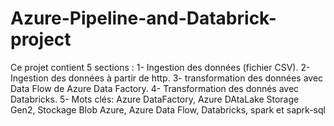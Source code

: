 # Azure-Pipeline-and-Databrick-project
Ce projet contient 5 sections : 1- Ingestion des données (fichier CSV).
2- Ingestion des données à partir de http.
3- transformation des données avec Data Flow de Azure Data Factory.
4- Transformation des donnés avec Databricks.
5- Mots clés: Azure DataFactory, Azure DAtaLake Storage Gen2, Stockage Blob Azure, Azure Data Flow, Databricks, spark et saprk-sql
